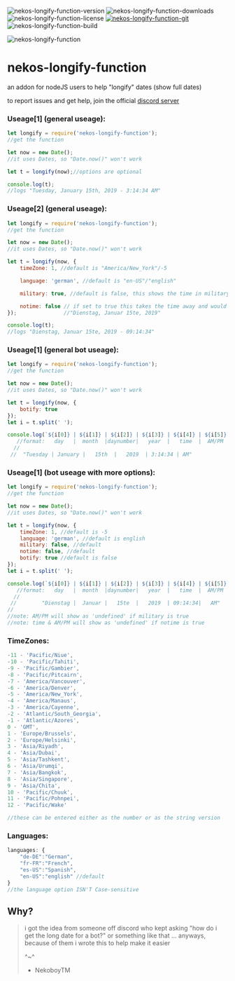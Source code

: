 ![nekos-longify-function-version](https://img.shields.io/npm/v/nekos-longify-function.png)
![nekos-longify-function-downloads](https://img.shields.io/npm/dt/nekos-longify-function.png?maxAge=3600)
![nekos-longify-function-license](https://img.shields.io/badge/license-ISC-blue.png)
[![nekos-longify-function-git](https://img.shields.io/badge/github-_nekos--longify--function-neongreen.png?logo=github)](https://github.com/NekoboyTM/nekos-longify-function)
![nekos-longify-function-build](https://img.shields.io/badge/build-passing---.png)

![nekos-longify-function](https://nodei.co/npm/nekos-longify-function.png)



# nekos-longify-function

an addon for nodeJS users to help "longify" dates (show full dates)

to report issues and get help, join the official [discord server](https://discord.gg/UFkTFbe)

### Useage[1] (general useage):
```javascript
let longify = require('nekos-longify-function');
//get the function

let now = new Date();
//it uses Dates, so "Date.now()" won't work

let t = longify(now);//options are optional

console.log(t);
//logs "Tuesday, January 15th, 2019 - 3:14:34 AM"
```
### Useage[2] (general useage):
```javascript
let longify = require('nekos-longify-function');
//get the function

let now = new Date();
//it uses Dates, so "Date.now()" won't work

let t = longify(now, {
    timeZone: 1, //default is "America/New_York"/-5

    language: 'german', //default is "en-US"/"english"

    military: true, //default is false, this shows the time in military (24h) format

    notime: false // if set to true this takes the time away and would make the below
});               //"Dienstag, Januar 15te, 2019"

console.log(t);
//logs "Dienstag, Januar 15te, 2019 - 09:14:34"
```
### Useage[1] (general bot useage):
```javascript
let longify = require('nekos-longify-function');
//get the function

let now = new Date();
//it uses Dates, so "Date.now()" won't work

let t = longify(now, {
    botify: true
});
let i = t.split(' ');

console.log(`${i[0]} | ${i[1]} | ${i[2]} | ${i[3]} | ${i[4]} | ${i[5]}`);
   //format:   day   |  month  |daynumber|   year  |   time  |  AM/PM
  //
 //  "Tuesday | January |   15th  |   2019  | 3:14:34 | AM"
```

### Useage[1] (bot useage with more options):
```javascript
let longify = require('nekos-longify-function');
//get the function

let now = new Date();
//it uses Dates, so "Date.now()" won't work

let t = longify(now, {
    timeZone: 1, //default is -5
    language: 'german', //default is english
    military: false, //default
    notime: false, //default
    botify: true //default is false
});
let i = t.split(' ');

console.log(`${i[0]} | ${i[1]} | ${i[2]} | ${i[3]} | ${i[4]} | ${i[5]}`);
   //format:   day   |  month  |daynumber|   year  |   time  |  AM/PM
  //
 //        "Dienstag |  Januar |   15te  |   2019  | 09:14:34|   AM"
//
//note: AM/PM will show as 'undefined' if military is true
//note: time & AM/PM will show as 'undefined' if notime is true
```

### TimeZones:
```javascript
-11 - 'Pacific/Niue',
-10 - 'Pacific/Tahiti',
-9 - 'Pacific/Gambier',
-8 - 'Pacific/Pitcairn',
-7 - 'America/Vancouver',
-6 - 'America/Denver',
-5 - 'America/New_York',
-4 - 'America/Manaus',
-3 - 'America/Cayenne',
-2 - 'Atlantic/South_Georgia',
-1 - 'Atlantic/Azores',
0 - 'GMT',
1 - 'Europe/Brussels',
2 - 'Europe/Helsinki',
3 - 'Asia/Riyadh',
4 - 'Asia/Dubai',
5 - 'Asia/Tashkent',
6 - 'Asia/Urumqi',
7 - 'Asia/Bangkok',
8 - 'Asia/Singapore',
9 - 'Asia/Chita',
10 - 'Pacific/Chuuk',
11 - 'Pacific/Pohnpei',
12 - 'Pacific/Wake'

//these can be entered either as the number or as the string version
```
### Languages:
```javascript
languages: {
    "de-DE":"German",
    "fr-FR":"French",
    "es-US":"Spanish",
    "en-US":"english" //default
}
//the language option ISN'T Case-sensitive
```

## Why?
>i got the idea from someone off discord who kept asking
>"how do i get the long date for a bot?"
>or something like that ... 
>anyways, because of them i wrote this to help make it easier
>
>^~^
>
>- NekoboyTM
